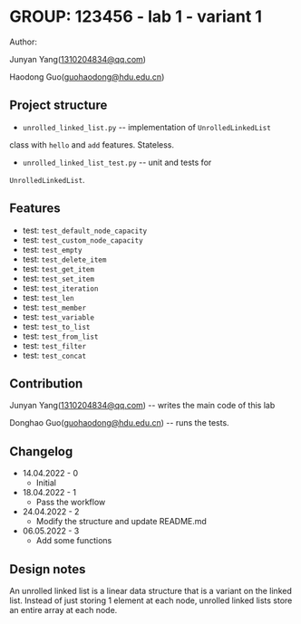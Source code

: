# GROUP: 123456 - lab 1 - variant 1

Author:

Junyan Yang(1310204834@qq.com)

Haodong Guo(guohaodong@hdu.edu.cn)

## Project structure

- `unrolled_linked_list.py` -- implementation of `UnrolledLinkedList`

class with `hello` and `add` features. Stateless.

- `unrolled_linked_list_test.py` -- unit and tests for

`UnrolledLinkedList`.

## Features

- test: `test_default_node_capacity`
- test: `test_custom_node_capacity`
- test: `test_empty`
- test: `test_delete_item`
- test: `test_get_item`
- test: `test_set_item`
- test: `test_iteration`
- test: `test_len`
- test: `test_member`
- test: `test_variable`
- test: `test_to_list`
- test: `test_from_list`
- test: `test_filter`
- test: `test_concat`

## Contribution

Junyan Yang(1310204834@qq.com) -- writes the main code of this lab

Donghao Guo(guohaodong@hdu.edu.cn) -- runs the tests.

## Changelog

- 14.04.2022 - 0
  - Initial
- 18.04.2022 - 1
  - Pass the workflow
- 24.04.2022 - 2
  - Modify the structure and update README.md
- 06.05.2022 - 3
  - Add some functions

## Design notes

An unrolled linked list is a linear data structure
that is a variant on the linked list.
Instead of just storing 1 element at each node,
unrolled linked lists store an entire array at each node.
